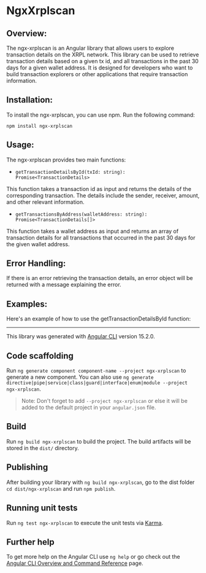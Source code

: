 # NgxXrplscan

## Overview:
The ngx-xrplscan is an Angular library that allows users to explore transaction details on the XRPL network. This library can be used to retrieve transaction details based on a given tx id, and all transactions in the past 30 days for a given wallet address. It is designed for developers who want to build transaction explorers or other applications that require transaction information.

## Installation:
To install the ngx-xrplscan, you can use npm. Run the following command:

`npm install ngx-xrplscan`

## Usage:
The ngx-xrplscan provides two main functions:
- `getTransactionDetailsById(txId: string): Promise<TransactionDetails>`

This function takes a transaction id as input and returns the details of the corresponding transaction. The details include the sender, receiver, amount, and other relevant information.

- `getTransactionsByAddress(walletAddress: string): Promise<TransactionDetails[]>`

This function takes a wallet address as input and returns an array of transaction details for all transactions that occurred in the past 30 days for the given wallet address.

## Error Handling:
If there is an error retrieving the transaction details, an error object will be returned with a message explaining the error.

## Examples:
Here's an example of how to use the getTransactionDetailsById function:



---

This library was generated with [Angular CLI](https://github.com/angular/angular-cli) version 15.2.0.

## Code scaffolding

Run `ng generate component component-name --project ngx-xrplscan` to generate a new component. You can also use `ng generate directive|pipe|service|class|guard|interface|enum|module --project ngx-xrplscan`.
> Note: Don't forget to add `--project ngx-xrplscan` or else it will be added to the default project in your `angular.json` file. 

## Build

Run `ng build ngx-xrplscan` to build the project. The build artifacts will be stored in the `dist/` directory.

## Publishing

After building your library with `ng build ngx-xrplscan`, go to the dist folder `cd dist/ngx-xrplscan` and run `npm publish`.

## Running unit tests

Run `ng test ngx-xrplscan` to execute the unit tests via [Karma](https://karma-runner.github.io).

## Further help

To get more help on the Angular CLI use `ng help` or go check out the [Angular CLI Overview and Command Reference](https://angular.io/cli) page.
